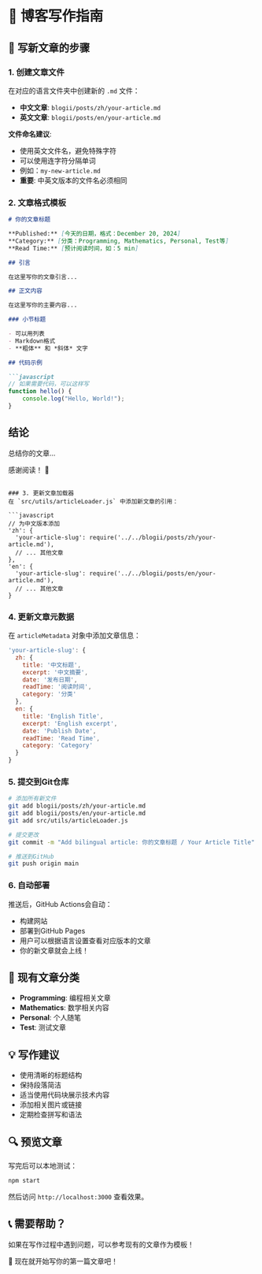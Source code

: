 # 📝 博客写作指南

## 🎯 写新文章的步骤

### 1. 创建文章文件
在对应的语言文件夹中创建新的 `.md` 文件：

- **中文文章**: `blogii/posts/zh/your-article.md`
- **英文文章**: `blogii/posts/en/your-article.md`

**文件命名建议**:
- 使用英文文件名，避免特殊字符
- 可以使用连字符分隔单词
- 例如：`my-new-article.md`
- **重要**: 中英文版本的文件名必须相同

### 2. 文章格式模板

```markdown
# 你的文章标题

**Published:** [今天的日期，格式：December 20, 2024]
**Category:** [分类：Programming, Mathematics, Personal, Test等]
**Read Time:** [预计阅读时间，如：5 min]

## 引言

在这里写你的文章引言...

## 正文内容

在这里写你的主要内容...

### 小节标题

- 可以用列表
- Markdown格式
- **粗体** 和 *斜体* 文字

## 代码示例

```javascript
// 如果需要代码，可以这样写
function hello() {
    console.log("Hello, World!");
}
```

## 结论

总结你的文章...

感谢阅读！ 📝
```

### 3. 更新文章加载器
在 `src/utils/articleLoader.js` 中添加新文章的引用：

```javascript
// 为中文版本添加
'zh': {
  'your-article-slug': require('../../blogii/posts/zh/your-article.md'),
  // ... 其他文章
},
'en': {
  'your-article-slug': require('../../blogii/posts/en/your-article.md'),
  // ... 其他文章
}
```

### 4. 更新文章元数据
在 `articleMetadata` 对象中添加文章信息：

```javascript
'your-article-slug': {
  zh: {
    title: '中文标题',
    excerpt: '中文摘要',
    date: '发布日期',
    readTime: '阅读时间',
    category: '分类'
  },
  en: {
    title: 'English Title',
    excerpt: 'English excerpt',
    date: 'Publish Date',
    readTime: 'Read Time',
    category: 'Category'
  }
}
```

### 5. 提交到Git仓库

```bash
# 添加所有新文件
git add blogii/posts/zh/your-article.md
git add blogii/posts/en/your-article.md
git add src/utils/articleLoader.js

# 提交更改
git commit -m "Add bilingual article: 你的文章标题 / Your Article Title"

# 推送到GitHub
git push origin main
```

### 6. 自动部署
推送后，GitHub Actions会自动：
- 构建网站
- 部署到GitHub Pages
- 用户可以根据语言设置查看对应版本的文章
- 你的新文章就会上线！

## 📂 现有文章分类

- **Programming**: 编程相关文章
- **Mathematics**: 数学相关内容
- **Personal**: 个人随笔
- **Test**: 测试文章

## 💡 写作建议

- 使用清晰的标题结构
- 保持段落简洁
- 适当使用代码块展示技术内容
- 添加相关图片或链接
- 定期检查拼写和语法

## 🔍 预览文章

写完后可以本地测试：
```bash
npm start
```

然后访问 `http://localhost:3000` 查看效果。

## 📞 需要帮助？

如果在写作过程中遇到问题，可以参考现有的文章作为模板！

🎉 现在就开始写你的第一篇文章吧！
